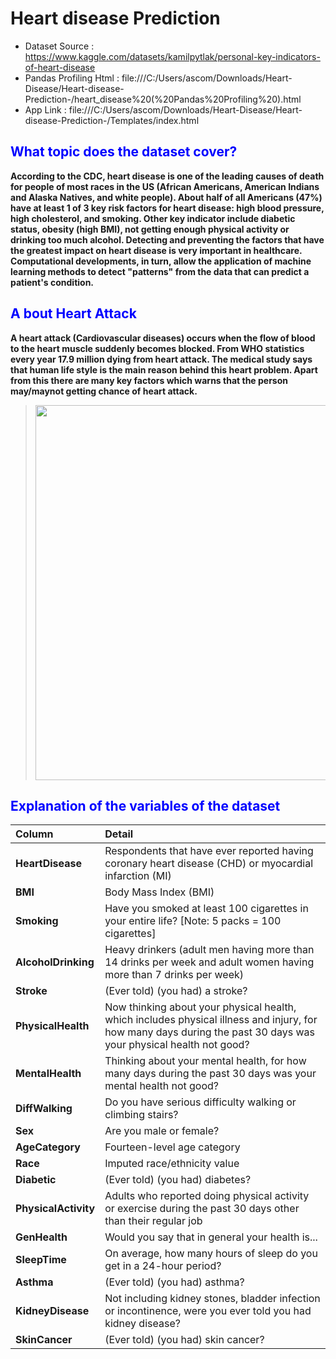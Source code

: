 # Heart disease Prediction
- Dataset Source : https://www.kaggle.com/datasets/kamilpytlak/personal-key-indicators-of-heart-disease
- Pandas Profiling Html : file:///C:/Users/ascom/Downloads/Heart-Disease/Heart-disease-Prediction-/heart_disease%20(%20Pandas%20Profiling%20).html
- App Link : file:///C:/Users/ascom/Downloads/Heart-Disease/Heart-disease-Prediction-/Templates/index.html

## <span style="color: blue;">What topic does the dataset cover?</span> 

**According to the CDC, heart disease is one of the leading causes of death for people of most races in the US (African Americans, American Indians and Alaska Natives, and white people). About half of all Americans (47%) have at least 1 of 3 key risk factors for heart disease: high blood pressure, high cholesterol, and smoking. Other key indicator include diabetic status, obesity (high BMI), not getting enough physical activity or drinking too much alcohol. Detecting and preventing the factors that have the greatest impact on heart disease is very important in healthcare. Computational developments, in turn, allow the application of machine learning methods to detect "patterns" from the data that can predict a patient's condition.**

## <span style="color: blue;">A bout Heart Attack</span>
**A heart attack (Cardiovascular diseases) occurs when the flow of blood to the heart muscle suddenly becomes blocked. From WHO statistics every year 17.9 million dying from heart attack. The medical study says that human life style is the main reason behind this heart problem. Apart from this there are many key factors which warns that the person may/maynot getting chance of heart attack.**

> <img style="float: centre;" src="https://img.lovepik.com/photo/50074/6189.jpg_wh860.jpg" width="600px"/>


## <span style="color: blue;">Explanation of the variables of the dataset</span> 


| Column     | Detail |
| :----------- | :----------- |
| **HeartDisease**|Respondents that have ever reported having coronary heart disease (CHD) or myocardial infarction (MI) |
| **BMI**   |Body Mass Index (BMI) |
| **Smoking**  | Have you smoked at least 100 cigarettes in your entire life? [Note: 5 packs = 100 cigarettes]|
| **AlcoholDrinking**  | Heavy drinkers (adult men having more than 14 drinks per week and adult women having more than 7 drinks per week)|
| **Stroke**  |(Ever told) (you had) a stroke? |
| **PhysicalHealth**  |Now thinking about your physical health, which includes physical illness and injury, for how many days during the past 30 days was your physical health not good?|
| **MentalHealth**  |Thinking about your mental health, for how many days during the past 30 days was your mental health not good?  |
| **DiffWalking**  |Do you have serious difficulty walking or climbing stairs? |
| **Sex**  |Are you male or female?  |
| **AgeCategory**  |Fourteen-level age category  |
| **Race**  |Imputed race/ethnicity value  |
| **Diabetic**  |(Ever told) (you had) diabetes?  |
| **PhysicalActivity**  |Adults who reported doing physical activity or exercise during the past 30 days other than their regular job  |
| **GenHealth**  |Would you say that in general your health is...  |
| **SleepTime**  |On average, how many hours of sleep do you get in a 24-hour period?  |
| **Asthma**  |(Ever told) (you had) asthma?  |
| **KidneyDisease**  |Not including kidney stones, bladder infection or incontinence, were you ever told you had kidney disease? |
| **SkinCancer**  |(Ever told) (you had) skin cancer?  |
    
